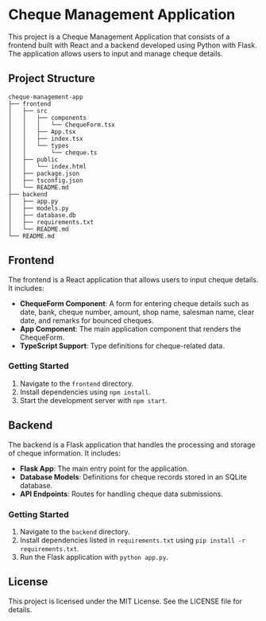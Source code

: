 # Cheque Management Application

This project is a Cheque Management Application that consists of a frontend built with React and a backend developed using Python with Flask. The application allows users to input and manage cheque details.

## Project Structure

```
cheque-management-app
├── frontend
│   ├── src
│   │   ├── components
│   │   │   └── ChequeForm.tsx
│   │   ├── App.tsx
│   │   ├── index.tsx
│   │   └── types
│   │       └── cheque.ts
│   ├── public
│   │   └── index.html
│   ├── package.json
│   ├── tsconfig.json
│   └── README.md
├── backend
│   ├── app.py
│   ├── models.py
│   ├── database.db
│   ├── requirements.txt
│   └── README.md
└── README.md
```

## Frontend

The frontend is a React application that allows users to input cheque details. It includes:

- **ChequeForm Component**: A form for entering cheque details such as date, bank, cheque number, amount, shop name, salesman name, clear date, and remarks for bounced cheques.
- **App Component**: The main application component that renders the ChequeForm.
- **TypeScript Support**: Type definitions for cheque-related data.

### Getting Started

1. Navigate to the `frontend` directory.
2. Install dependencies using `npm install`.
3. Start the development server with `npm start`.

## Backend

The backend is a Flask application that handles the processing and storage of cheque information. It includes:

- **Flask App**: The main entry point for the application.
- **Database Models**: Definitions for cheque records stored in an SQLite database.
- **API Endpoints**: Routes for handling cheque data submissions.

### Getting Started

1. Navigate to the `backend` directory.
2. Install dependencies listed in `requirements.txt` using `pip install -r requirements.txt`.
3. Run the Flask application with `python app.py`.

## License

This project is licensed under the MIT License. See the LICENSE file for details.